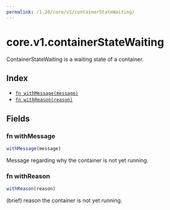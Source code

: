 ```yaml
---
permalink: /1.20/core/v1/containerStateWaiting/
---
```


# core.v1.containerStateWaiting

ContainerStateWaiting is a waiting state of a container.

## Index

* [`fn withMessage(message)`](#fn-withmessage)
* [`fn withReason(reason)`](#fn-withreason)

## Fields

### fn withMessage

```ts
withMessage(message)
```

Message regarding why the container is not yet running.

### fn withReason

```ts
withReason(reason)
```

(brief) reason the container is not yet running.